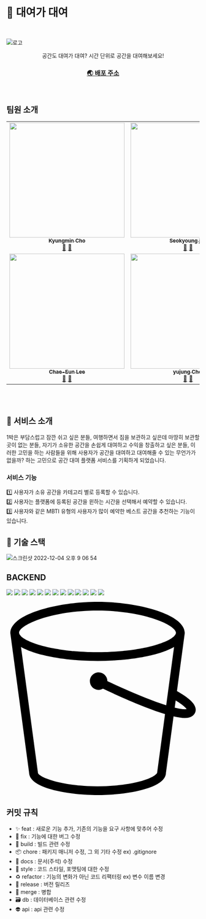 # 🏡 대여가 대여
<br />

![로고](https://user-images.githubusercontent.com/93918946/205548192-60e687d3-0383-4c13-a245-9401df932918.jpg)
<div align="center">
   공간도 대여가 대여?
   시간 단위로 공간을 대여해보세요!
</div>
<div align="center">
  <h3>
    <a href="http://daeyeo4u.com">
      🌏 배포 주소
    </a>
  </h3>
</div>

<br />


## 팀원 소개

<!-- ALL-CONTRIBUTORS-LIST:START - Do not remove or modify this section -->
<!-- prettier-ignore-start -->
<!-- markdownlint-disable -->
<table>
  <tbody>
    <tr>
      <td align="center"><a href="https://github.com/mozzi327"><img src="https://dszw1qtcnsa5e.cloudfront.net/community/20200825/606982ad-83b0-4dcc-89ca-c8aed1ac522b/%EB%8B%A4%EC%9A%B4%EB%A1%9C%EB%93%9C.jpeg.jpg" width="300px;" alt=""/><br /><sub><b>Kyungmin Cho</b></sub></a><br /><a href="https://github.com/codestates-seb/seb40_main_010/commits?author=mozzi327" title="Documentation">📖</a> <a href="https://github.com/codestates-seb/seb40_main_010/pulls?q=is%3Apr+author%3Amozzi327" title="Pull Requests">🏡</a></td>           
      <td align="center"><a href="https://github.com/Quartz614"><img src="https://i.ytimg.com/vi/0H8PR0NEQUE/hqdefault.jpg" width="300px;" alt=""/><br /><sub><b>Seokyoung joo</b></sub></a><br /><a href="https://github.com/codestates-seb/seb40_main_010/commits?author=Quartz614" title="Documentation">📖</a> <a href="https://github.com/codestates-seb/seb40_main_010/pulls?q=is%3Apr+author%3AQuartz614" title="Pull Requests">🏡</a></td>          
      <td align="center"><a href="https://github.com/LimJaeminZ"><img src="https://i2.ruliweb.com/img/21/06/05/179dc832c8b50bc9c.jpg" width="300px;" alt=""/><br /><sub><b>
Jaemin Lim</b></sub></a><br /><a href="https://github.com/codestates-seb/seb40_main_010/commits?author=LimJaeminZ" title="Documentation">📖</a> <a href="https://github.com/codestates-seb/seb40_main_010/pulls?q=is%3Apr+author%3ALimJaeminZ" title="Pull Requests">🏡</a></td>
      <td align="center"><a href="https://github.com/LeeGoh"><img src="https://lh3.googleusercontent.com/-GzQkwL5K7Ek/W-BPJgWw6FI/AAAAAAAF0HQ/jh9G49UNi6wD7kt3-A4dMGU4YmjP6rUbACHMYCw/s0/595ee58bdc9286220e6ea0589550d62044d4bba2.png" width="300px;" alt=""/><br /><sub><b>Gyuri Lee</b></sub></a><br /><a href="https://github.com/codestates-seb/seb40_main_010/commits?author=LeeGoh" title="Documentation">📖</a> <a href="https://github.com/codestates-seb/seb40_main_010/pulls?q=is%3Apr+author%3ALeeGoh" title="Pull Requests">🏡</a></td>
    </tr>  
    <tr>
      <td align="center"><a href="https://github.com/ichenny"><img src="https://pbs.twimg.com/media/DcBZsxNV0AA86Oq.jpg" width="300px;" alt=""/><br /><sub><b>Chae-Eun Lee</b></sub></a><br /><a href="https://github.com/codestates-seb/seb40_main_010/commits?author=ichenny" title="Documentation">📖</a> <a href="https://github.com/codestates-seb/seb40_main_010/pulls?q=is%3Apr+author%3Aichenny" title="Pull Requests">🏡</a></td>      
      <td align="center"><a href="https://github.com/z1zonemoi"><img src="https://pbs.twimg.com/profile_images/1391684025761222658/1IvlnZyF_400x400.jpg" width="300px;" alt=""/><br /><sub><b>
yujung Choi</b></sub></a><br /><a href="https://github.com/codestates-seb/seb40_main_010/commits?author=z1zonemoi" title="Documentation">📖</a> <a href="https://github.com/codestates-seb/seb40_main_010/pulls?q=is%3Apr+author%3Az1zonemoi" title="Pull Requests">🏡</a></td>
      <td align="center"><a href="https://github.com/94sssh"><img src="https://img.insight.co.kr/static/2018/01/01/700/78t21t25brzd43j7g85l.jpg" width="300px;" alt=""/><br /><sub><b>SeungHo Han</b></sub></a><br /><a href="https://github.com/codestates-seb/seb40_main_010/commits?author=94sssh" title="Documentation">📖</a> <a href="https://github.com/codestates-seb/seb40_main_010/pulls?q=is%3Apr+author%3A94sssh" title="Pull Requests">🏡</a></td>
    </tr>
  </tbody>
</table>

<!-- markdownlint-restore -->
<!-- prettier-ignore-end -->

<!-- ALL-CONTRIBUTORS-LIST:END -->

<br/>

<br/>

## 📍 서비스 소개

1박은 부담스럽고 잠깐 쉬고 싶은 분들, 여행하면서 짐을 보관하고 싶은데 마땅히 보관할 곳이 없는 분들, 자기가 소유한 공간을 손쉽게 대여하고 수익을 창출하고 싶은 분들, 이러한 고민을 하는 사람들을 위해 사용자가 공간을 대여하고 대여해줄 수 있는 무언가가 없을까? 하는 고민으로 공간 대여 플랫폼 서비스를 기획하게 되었습니다.

### 서비스 기능

1️⃣ 사용자가 소유 공간을 카테고리 별로 등록할 수 있습니다.<br>
2️⃣ 사용자는 플랫폼에 등록된 공간을 윈하는 시간을 선택해서 예약할 수 있습니다. <br>
3️⃣ 사용자와 같은 MBTI 유형의 사용자가 많이 예약한 베스트 공간을 추천하는 기능이 있습니다.

## 📌 기술 스택
![스크린샷 2022-12-04 오후 9 06 54](https://user-images.githubusercontent.com/96826217/205555150-98bae0d9-2f4d-4a1d-a625-812505369e1a.png)

## BACKEND <br>
<img src="https://img.shields.io/badge/java-007396?style=for-the-badge&logo=java&logoColor=white"> <img src="https://img.shields.io/badge/mysql-4479A1?style=for-the-badge&logo=mysql&logoColor=white"> <img src="https://img.shields.io/badge/springboot-6DB33F?style=for-the-badge&logo=springboot&logoColor=white"> <img src="https://img.shields.io/badge/Spring%20Data%20JPA-6DB33F?style=for-the-badge&logo=Spring&logoColor=white"> <img src="https://img.shields.io/badge/Spring%20Security-6DB33F?style=for-the-badge&logo=springsecurity&logoColor=white"> <img src="https://img.shields.io/badge/Oauth2-EB5424?style=for-the-badge&logo=&logoColor=white"> <img src="https://img.shields.io/badge/JWT-000000?style=for-the-badge&logo=&logoColor=white"> <img src="https://img.shields.io/badge/gradle-02303A?style=for-the-badge&logo=gradle&logoColor=white"> <img src="https://img.shields.io/badge/QueryDsl-0769AD?style=for-the-badge&logo=QueryDsl&logoColor=white"> <img src="https://img.shields.io/badge/Redis-DC382D?style=for-the-badge&logo=Redis&logoColor=white"> <img src="https://img.shields.io/badge/AWS-CC0200?style=for-the-badge&logo=AmazonAWS&logoColor=white"> <img src="https://img.shields.io/badge/AWS-CC0200?style=for-the-badge&logo=AmazonS3logoColor=white"> <img src="https://img.shields.io/badge/GitHub Actions-2088FF?style=for-the-badge&logo=GitHub Actions&logoColor=white">

<svg role="img" viewBox="0 0 24 24" xmlns="http://www.w3.org/2000/svg"><title>Amazon S3</title><path d="M20.913 13.147l.12-.895c.947.576 1.258.922 1.354 1.071-.16.031-.562.046-1.474-.176zm-2.174 7.988a.547.547 0 0 0-.005.073c0 .084-.207.405-1.124.768a10.28 10.28 0 0 1-1.438.432c-1.405.325-3.128.504-4.853.504-4.612 0-7.412-1.184-7.412-1.704a.547.547 0 0 0-.005-.073L1.81 5.602c.135.078.28.154.432.227.042.02.086.038.128.057.134.062.272.122.417.18l.179.069c.154.058.314.114.478.168.043.013.084.029.13.043.207.065.423.127.646.187l.176.044c.175.044.353.087.534.127a23.414 23.414 0 0 0 .843.17l.121.023c.252.045.508.085.768.122.071.011.144.02.216.03.2.027.4.053.604.077l.24.027c.245.026.49.05.74.07l.081.009c.275.022.552.04.83.056l.233.012c.21.01.422.018.633.025a33.088 33.088 0 0 0 2.795-.026l.232-.011c.278-.016.555-.034.83-.056l.08-.008c.25-.02.497-.045.742-.072l.238-.026c.205-.024.408-.05.609-.077.07-.01.141-.019.211-.03.261-.037.519-.078.772-.122l.111-.02c.215-.04.427-.082.634-.125l.212-.047c.186-.041.368-.085.546-.13l.166-.042c.225-.06.444-.122.654-.189.04-.012.077-.026.115-.038a10.6 10.6 0 0 0 .493-.173c.058-.021.114-.044.17-.066.15-.06.293-.12.43-.185.038-.017.079-.034.116-.052.153-.073.3-.15.436-.228l-.976 7.245c-2.488-.78-5.805-2.292-7.311-3a1.09 1.09 0 0 0-1.088-1.085c-.6 0-1.088.489-1.088 1.088 0 .6.488 1.089 1.088 1.089.196 0 .378-.056.537-.148 1.72.812 5.144 2.367 7.715 3.15zm-7.42-20.047c5.677 0 9.676 1.759 9.75 2.736l-.014.113c-.01.033-.031.067-.048.101-.015.028-.026.057-.047.087-.024.033-.058.068-.09.102-.028.03-.051.06-.084.09-.038.035-.087.07-.133.105-.04.03-.074.06-.119.091-.053.036-.116.071-.177.107-.05.03-.095.06-.15.09-.068.036-.147.073-.222.11-.059.028-.114.057-.177.085-.084.038-.177.074-.268.111-.068.027-.13.054-.203.082-.097.036-.205.072-.31.107-.075.026-.148.053-.228.079-.111.035-.233.069-.35.103-.085.024-.165.05-.253.073-.124.034-.258.065-.389.098-.093.022-.181.046-.278.068-.139.032-.287.061-.433.091-.098.02-.191.041-.293.06-.155.03-.32.057-.482.084-.1.018-.198.036-.302.052-.166.026-.342.048-.515.072-.11.014-.213.03-.325.044-.181.023-.372.041-.56.06-.11.012-.218.025-.332.036-.188.016-.386.029-.58.043-.122.009-.24.02-.364.028-.207.012-.422.02-.635.028-.12.005-.234.012-.354.016a35.605 35.605 0 0 1-2.069 0c-.12-.004-.234-.011-.352-.016-.214-.008-.43-.016-.637-.028-.122-.008-.238-.02-.36-.027-.195-.015-.394-.028-.584-.044-.11-.01-.215-.024-.324-.035-.19-.02-.384-.038-.568-.06l-.315-.044c-.176-.024-.355-.046-.525-.073-.1-.015-.192-.033-.29-.05-.167-.028-.335-.055-.494-.086-.096-.018-.183-.038-.276-.056-.151-.032-.305-.062-.45-.095-.09-.02-.173-.043-.26-.064-.138-.034-.277-.067-.407-.102-.082-.022-.157-.046-.235-.069a11.75 11.75 0 0 1-.368-.108c-.075-.024-.141-.049-.213-.073-.11-.037-.223-.075-.325-.113-.067-.025-.125-.051-.188-.077-.096-.038-.195-.076-.282-.115-.06-.027-.11-.054-.166-.08-.08-.039-.162-.077-.233-.116-.052-.028-.094-.055-.142-.084-.063-.038-.13-.075-.185-.113-.043-.029-.075-.058-.113-.086-.048-.037-.098-.073-.139-.11-.032-.029-.054-.057-.08-.087-.033-.035-.069-.07-.093-.104-.02-.03-.031-.058-.046-.086-.018-.035-.039-.068-.049-.102l-.015-.113c.076-.977 4.074-2.736 9.748-2.736zm12.182 12.124c-.118-.628-.84-1.291-2.31-2.128l.963-7.16a.531.531 0 0 0 .005-.073C22.16 1.581 16.447 0 11.32 0 6.194 0 .482 1.581.482 3.851a.58.58 0 0 0 .005.072L2.819 21.25c.071 2.002 5.236 2.75 8.5 2.75 1.805 0 3.615-.188 5.098-.531.598-.138 1.133-.3 1.592-.48 1.18-.467 1.789-1.053 1.813-1.739l.945-7.018c.557.131 1.016.197 1.389.197.54 0 .902-.137 1.134-.413a.956.956 0 0 0 .21-.804Z"/></svg>
 
## 커밋 규칙

- ✨ feat : 새로운 기능 추가, 기존의 기능을 요구 사항에 맞추어 수정
- 🐛 fix : 기능에 대한 버그 수정
- 👷 build : 빌드 관련 수정
- 📦 chore : 패키지 매니저 수정, 그 외 기타 수정 ex) .gitignore
- 📝 docs : 문서(주석) 수정
- 🎨 style : 코드 스타일, 포맷팅에 대한 수정
- ♻️ refactor : 기능의 변화가 아닌 코드 리팩터링 ex) 변수 이름 변경
- 🔖 release : 버전 릴리즈
- 🔀 merge : 병합
- 🗃 db : 데이터베이스 관련 수정
- 👽 api : api 관련 수정

